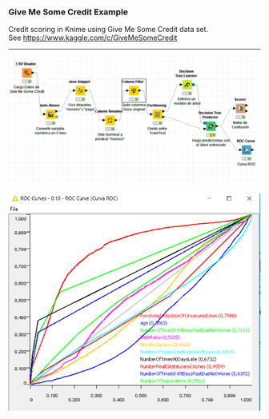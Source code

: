 ### Give Me Some Credit Example

Credit scoring in Knime using Give Me Some Credit data set.<br>
See https://www.kaggle.com/c/GiveMeSomeCredit 
<hr>

![Credit Scoring Workflow](GiveMe_wf.PNG)

![ROC Curve](ROC.PNG)
